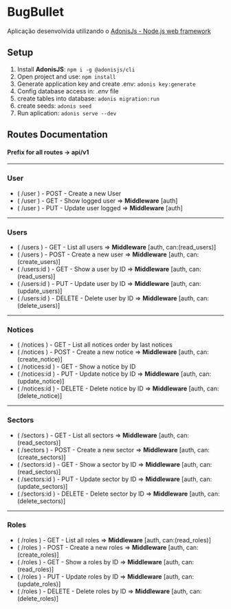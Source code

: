 # BugBullet

Aplicação desenvolvida utilizando o [AdonisJs - Node.js web framework](https://adonisjs.com/)

## Setup

1. Install **AdonisJS**: `npm i -g @adonisjs/cli`
2. Open project and use: `npm install`
3. Generate application key and create .env: `adonis key:generate`
4. Config database access in: *.env* file
5. create tables into database: `adonis migration:run`
6. create seeds: `adonis seed`
7. Run aplication: `adonis serve --dev`

## Routes Documentation

#### Prefix for all routes -> api/v1

---
### User
- ( /user ) - POST - Create a new User
- ( /user ) - GET - Show logged user => **Middleware** [auth]
- ( /user ) - PUT - Update user logged => **Middleware** [auth]
---
### Users
- ( /users ) - GET - List all users => **Middleware** [auth, can:(read_users)]
- ( /users ) - POST - Create a new user => **Middleware** [auth, can:(create_users)]
- ( /users:id ) - GET - Show a user by ID => **Middleware** [auth, can:(read_users)]
- ( /users:id ) - PUT - Update user by ID => **Middleware** [auth, can:(update_users)]
- ( /users:id ) - DELETE - Delete user by ID => **Middleware** [auth, can:(delete_users)]
---
### Notices
- ( /notices ) - GET - List all notices order by last notices
- ( /notices ) - POST - Create a new notice => **Middleware** [auth, can:(create_notice)]
- ( /notices:id ) - GET - Show a notice by ID
- ( /notices:id ) - PUT - Update notice by ID => **Middleware** [auth, can:(update_notice)]
- ( /notices:id ) - DELETE - Delete notice by ID => **Middleware** [auth, can:(delete_notice)]
---
### Sectors
- ( /sectors ) - GET - List all sectors => **Middleware** [auth, can:(read_sectors)]
- ( /sectors ) - POST - Create a new sector => **Middleware** [auth, can:(create_sectors)]
- ( /sectors:id ) - GET - Show a sector by ID => **Middleware** [auth, can:(read_sectors)]
- ( /sectors:id ) - PUT - Update sector by ID => **Middleware** [auth, can:(update_sectors)]
- ( /sectors:id ) - DELETE - Delete sector by ID => **Middleware** [auth, can:(delete_sectors)]
---
### Roles
- ( /roles ) - GET - List all roles => **Middleware** [auth, can:(read_roles)]
- ( /roles ) - POST - Create a new roles => **Middleware** [auth, can:(create_roles)]
- ( /roles ) - GET - Show a roles by ID => **Middleware** [auth, can:(read_roles)]
- ( /roles ) - PUT - Update roles by ID => **Middleware** [auth, can:(update_roles)]
- ( /roles ) - DELETE - Delete roles by ID => **Middleware** [auth, can:(delete_roles)]
